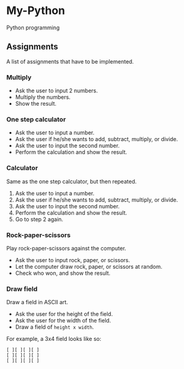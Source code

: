 # My-Python
Python programming

## Assignments

A list of assignments that have to be implemented.

### Multiply

- Ask the user to input 2 numbers.
- Multiply the numbers.
- Show the result.

### One step calculator

- Ask the user to input a number.
- Ask the user if he/she wants to add, subtract, multiply, or divide.
- Ask the user to input the second number.
- Perform the calculation and show the result.

### Calculator

Same as the one step calculator, but then repeated.

1. Ask the user to input a number.
2. Ask the user if he/she wants to add, subtract, multiply, or divide.
3. Ask the user to input the second number.
4. Perform the calculation and show the result.
5. Go to step 2 again.

### Rock-paper-scissors

Play rock-paper-scissors against the computer.

- Ask the user to input rock, paper, or scissors.
- Let the computer draw rock, paper, or scissors at random.
- Check who won, and show the result.

### Draw field

Draw a field in ASCII art.

- Ask the user for the height of the field.
- Ask the user for the width of the field.
- Draw a field of `height x width`.

For example, a 3x4 field looks like so:

```
[ ][ ][ ][ ]
[ ][ ][ ][ ]
[ ][ ][ ][ ]
```

